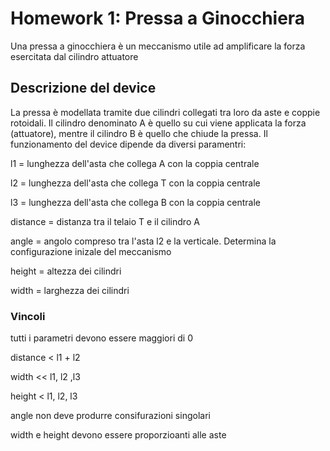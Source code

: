 
# Homework 1: Pressa a Ginocchiera 

Una pressa a ginocchiera è un meccanismo utile ad amplificare la forza esercitata dal cilindro attuatore 

## Descrizione del device
La pressa è modellata tramite due cilindri collegati tra loro da aste e coppie rotoidali. Il cilindro denominato A è quello su cui viene applicata la forza (attuatore), mentre il cilindro B è quello che chiude la pressa. Il funzionamento del device dipende da diversi paramentri:

l1 = lunghezza dell'asta che collega A con la coppia centrale

l2 = lunghezza dell'asta che collega T con la coppia centrale

l3 = lunghezza dell'asta che collega B con la coppia centrale

distance = distanza tra il telaio T e il cilindro A

angle = angolo compreso tra l'asta l2 e la verticale. Determina la configurazione inizale del meccanismo

height = altezza dei cilindri

width = larghezza dei cilindri 

### Vincoli

tutti i parametri devono essere maggiori di 0

distance < l1 + l2

width << l1, l2 ,l3

height < l1, l2, l3

angle non deve produrre consifurazioni singolari

width e height devono essere proporzioanti alle aste

